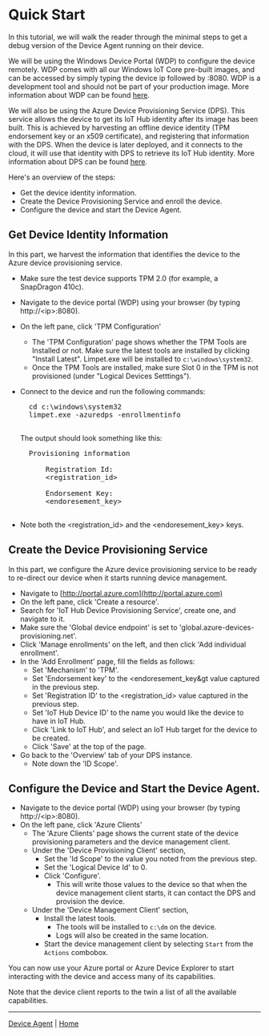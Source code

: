 # Quick Start

In this tutorial, we will walk the reader through the minimal steps to get a debug version of the Device Agent running on their device.

We will be using the Windows Device Portal (WDP) to configure the device remotely.
WDP comes with all our Windows IoT Core pre-built images, and can be accessed by simply typing the device ip followed by :8080.
WDP is a development tool and should not be part of your production image.
More information about WDP can be found [here](https://docs.microsoft.com/en-us/windows/uwp/debug-test-perf/device-portal).

We will also be using the Azure Device Provisioning Service (DPS). This service allows the device to get its IoT Hub identity after its image has been built.
This is achieved by harvesting an offline device identity (TPM endorsement key or an x509 certificate), and registering that information with the DPS. When the device is later deployed, and it connects to the cloud, it will use that identity with DPS to retrieve its IoT Hub identity.
More information about DPS can be found [here](https://docs.microsoft.com/en-us/azure/iot-dps/).

Here's an overview of the steps:
- Get the device identity information.
- Create the Device Provisioning Service and enroll the device.
- Configure the device and start the Device Agent.

## Get Device Identity Information

In this part, we harvest the information that identifies the device to the Azure device provisioning service.

- Make sure the test device supports TPM 2.0 (for example, a SnapDragon 410c).
- Navigate to the device portal (WDP) using your browser (by typing http://&lt;ip&gt;:8080).
- On the left pane, click 'TPM Configuration'
    - The 'TPM Configuration' page shows whether the TPM Tools are Installed or not. Make sure the latest tools are installed by clicking "Install Latest". Limpet.exe will be installed to `c:\windows\system32`.
    - Once the TPM Tools are installed, make sure Slot 0 in the TPM is not provisioned (under "Logical Devices Setttings").
- Connect to the device and run the following commands:
    <pre>
    cd c:\windows\system32
    limpet.exe -azuredps -enrollmentinfo
    </pre>

    The output should look something like this:

    <pre>
    Provisioning information

        Registration Id:
        &lt;registration_id&gt;

        Endorsement Key:
        &lt;endoresement_key&gt;
    </pre>
- Note both the &lt;registration_id&gt; and the &lt;endoresement_key&gt; keys.

## Create the Device Provisioning Service

In this part, we configure the Azure device provisioning service to be ready to re-direct our device when it starts running device management.

- Navigate to [http://portal.azure.com](http://portal.azure.com)
- On the left pane, click 'Create a resource'.
- Search for 'IoT Hub Device Provisioning Service', create one, and navigate to it.
- Make sure the 'Global device endpoint' is set to 'global.azure-devices-provisioning.net'.
- Click 'Manage enrollments' on the left, and then click 'Add individual enrollment'.
- In the 'Add Enrollment' page, fill the fields as follows:
    - Set 'Mechanism' to 'TPM'.
    - Set 'Endorsement key' to the &lt;endoresement_key&gt value captured in the previous step.
    - Set 'Registration ID' to the &lt;registration_id&gt; value captured in the previous step.
    - Set 'IoT Hub Device ID' to the name you would like the device to have in IoT Hub.
    - Click 'Link to IoT Hub', and select an IoT Hub target for the device to be created.
    - Click 'Save' at the top of the page.
- Go back to the 'Overview' tab of your DPS instance.
    - Note down the 'ID Scope'.

## Configure the Device and Start the Device Agent.

- Navigate to the device portal (WDP) using your browser (by typing http://&lt;ip&gt;:8080).
- On the left pane, click 'Azure Clients'
    - The 'Azure Clients' page shows the current state of the device provisioning parameters and the device management client.
    - Under the 'Device Provisioning Client' section, 
        - Set the 'Id Scope' to the value you noted from the previous step.
        - Set the 'Logical Device Id' to 0.
        - Click 'Configure'.
            - This will write those values to the device so that when the device management client starts, it can contact the DPS and provision the device.
    - Under the 'Device Management Client' section,
        - Install the latest tools.
            - The tools will be installed to `c:\dm` on the device.
            - Logs will also be created in the same location.
        - Start the device management client by selecting `Start` from the `Actions` combobox.

You can now use your Azure portal or Azure Device Explorer to start interacting with the device and access many of its capabilities.

Note that the device client reports to the twin a list of all the available capabilities.

----

[Device Agent](device-agent.md) | [Home](../../README.md)

